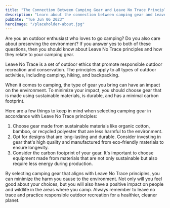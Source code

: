 ```yaml
---
title: "The Connection Between Camping Gear and Leave No Trace Principles"
description: "Learn about the connection between camping gear and Leave No Trace principles. Discover how to make environmentally conscious choices when it comes to your camping gear."
pubDate: "Tue Jun 06 2023"
heroImage: "/placeholder-about.jpg"
---
```


Are you an outdoor enthusiast who loves to go camping? Do you also care about preserving the environment? If you answer yes to both of these questions, then you should know about Leave No Trace principles and how they relate to your camping gear.

Leave No Trace is a set of outdoor ethics that promote responsible outdoor recreation and conservation. The principles apply to all types of outdoor activities, including camping, hiking, and backpacking.

When it comes to camping, the type of gear you bring can have an impact on the environment. To minimize your impact, you should choose gear that is made using sustainable materials, is durable, and has a minimal carbon footprint.

Here are a few things to keep in mind when selecting camping gear in accordance with Leave No Trace principles:

1. Choose gear made from sustainable materials like organic cotton, bamboo, or recycled polyester that are less harmful to the environment.
2. Opt for designs that are long-lasting and durable. Consider investing in gear that&#39;s high quality and manufactured from eco-friendly materials to ensure longevity.
3. Consider the carbon footprint of your gear. It&#39;s important to choose equipment made from materials that are not only sustainable but also require less energy during production.

By selecting camping gear that aligns with Leave No Trace principles, you can minimize the harm you cause to the environment. Not only will you feel good about your choices, but you will also have a positive impact on people and wildlife in the areas where you camp. Always remember to leave no trace and practice responsible outdoor recreation for a healthier, cleaner planet.